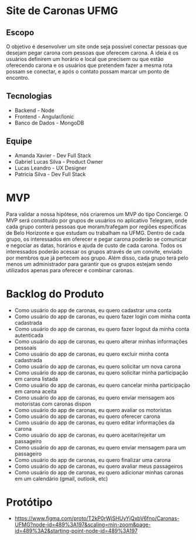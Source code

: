 # Site de Caronas UFMG

## Escopo
O objetivo é desenvolver um site onde seja possível conectar pessoas que desejam pegar carona com pessoas que oferecem carona. A ideia é os usuários definirem um horário e local que precisem ou que estão oferecendo carona e os usuários que pretendem fazer a mesma rota possam se conectar, e após o contato possam marcar um ponto de encontro.

## Tecnologias
 * Backend - Node
 * Frontend - Angular/Ionic 
 * Banco de Dados - MongoDB

## Equipe
 * Amanda Xavier - Dev Full Stack 
 * Gabriel Lucas Silva - Product Owner
 * Lucas Leandro - UX Designer
 * Patricia Silva - Dev Full Stack

# MVP
Para validar a nossa hipótese, nós criaremos um MVP do tipo Concierge. O MVP será constituído por grupos de usuários no aplicativo Telegram, onde cada grupo conterá pessoas que moram/trafegam por regiões específicas de Belo Horizonte e que estudam ou trabalham na UFMG. Dentro de cada grupo, os interessados em oferecer e pegar carona poderão se comunicar e negociar as datas, horários e ajuda de custo de cada carona. Todos os interessados poderão acessar os grupos através de um convite, enviado por membros que já pertecem aos grupo. Além disso, cada grupo terá pelo menos um administrador para garantir que os grupos estejam sendo utilizados apenas para oferecer e combinar caronas. 

# Backlog do Produto
 * Como usuário do app de caronas, eu quero cadastrar uma conta
 * Como usuário do app de caronas, eu quero fazer login com minha conta cadastrada
 * Como usuário do app de caronas, eu quero fazer logout da minha conta autenticada
 * Como usuário do app de caronas, eu quero alterar minhas informações pessoais
 * Como usuário do app de caronas, eu quero excluir minha conta cadastrada
 * Como usuário do app de caronas, eu quero solicitar um nova carona 
 * Como usuário do app de caronas, eu quero solicitar minha participação em carona listada
 * Como usuário do app de caronas, eu quero cancelar minha participação em carona aceita
 * Como usuário do app de caronas, eu quero enviar mensagem aos motoristas com caronas dispon
 * Como usuário do app de caronas, eu quero avaliar os motoristas
 * Como usuário do app de caronas, eu quero oferecer carona
 * Como usuário do app de caronas, eu quero editar informações da carona
 * Como usuário do app de caronas, eu quero aceitar/rejeitar um passageiro
 * Como usuário do app de caronas, eu quero enviar mensagem para um passageiro
 * Como usuário do app de caronas, eu quero finalizar uma carona
 * Como usuário do app de caronas, eu quero avaliar meus passageiros
 * Como usuário do app de caronas, eu quero adicionar minhas caronas em um calendário (gmail, outlook, etc)

 # Protótipo
 * https://www.figma.com/proto/T2kP0rWjSHUyYjQxbV6fno/Caronas-UFMG?node-id=489%3A197&scaling=min-zoom&page-id=489%3A2&starting-point-node-id=489%3A197

